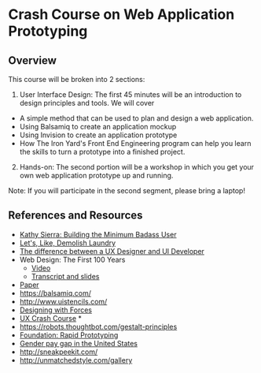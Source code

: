 # Crash Course on Web Application Prototyping

## Overview
This course will be broken into 2 sections:

1. User Interface Design: The first 45 minutes will be an introduction to design principles and tools. We will cover

- A simple method that can be used to plan and design a web application. 
- Using Balsamiq to create an application mockup
- Using Invision to create an application prototype
- How The Iron Yard's Front End Engineering program can help you learn the skills to turn a prototype into a finished project.

2. Hands-on: The second portion will be a workshop in which you get your own web application prototype up and running.

Note: If you will participate in the second segment, please bring a laptop!

## References and Resources

* [Kathy Sierra: Building the Minimum Badass User](https://vimeo.com/54469442)
* [Let's, Like, Demolish Laundry](http://nymag.com/news/features/laundry-apps-2014-5/index1.html)
* [The difference between a UX Designer and UI Developer](http://asinthecity.com/2011/11/10/the-difference-between-a-ux-designer-and-ui-developer/)
* Web Design: The First 100 Years
  - [Video](https://www.youtube.com/watch?v=nwhZ3KEqUlw)
  - [Transcript and slides](http://idlewords.com/talks/web_design_first_100_years.htm)
* [Paper](https://www.fiftythree.com/paper)
* https://balsamiq.com/
* http://www.uistencils.com/
* [Designing with Forces](https://vimeo.com/10875362)
* [UX Crash Course](http://thehipperelement.com/post/75476711614/ux-crash-course-31-fundamentals)
*[](http://www.invisionapp.com/)
* https://robots.thoughtbot.com/gestalt-principles
* [Foundation: Rapid Prototyping](http://foundation.zurb.com/prototyping.html)
* [Gender pay gap in the United States](https://en.wikipedia.org/wiki/Gender_pay_gap_in_the_United_States)
* http://sneakpeekit.com/
* http://unmatchedstyle.com/gallery
